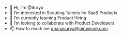 - 👋 Hi, I’m @Surya
- 👀 I’m interested in Scouting Talents for SaaS Products
- 🌱 I’m currently learning Product Hiring
- 💞️ I’m looking to collaborate with Product Developers
- 📫 How to reach me dhanasurya@joinweare.com

<!---
Surya is a ✨ special ✨ repository because its `README.md` (this file) appears on your GitHub profile.
You can click the Preview link to take a look at your changes.
--->

